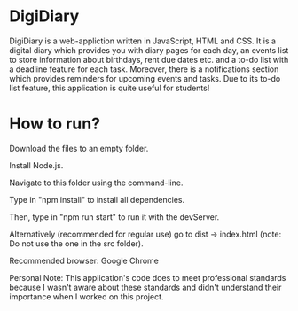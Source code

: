 # DigiDiary

DigiDiary is a web-appliction written in JavaScript, HTML and CSS. It is a digital diary which provides you with diary pages for each day, an events list to store information about birthdays, rent due dates etc. and a to-do list with a deadline feature for each task. Moreover, there is a notifications section which provides reminders for upcoming events and tasks. Due to its to-do list feature, this application is quite useful for students!

# How to run?

Download the files to an empty folder.

Install Node.js.

Navigate to this folder using the command-line.

Type in "npm install" to install all dependencies.

Then, type in "npm run start" to run it with the devServer.

Alternatively (recommended for regular use) go to dist -> index.html (note: Do not use the one in the src folder).

Recommended browser: Google Chrome

Personal Note: This application's code does to meet professional standards because I wasn't aware about these standards and didn't understand their importance when I worked on this project. 

